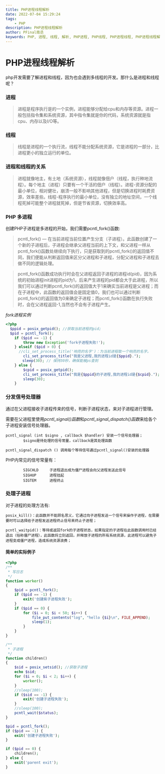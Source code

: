 ```yaml
---
title: PHP进程线程解析
date: 2022-07-04 15:29:24
tags:
    - PHP
description: PHP进程线程解析
author: PFinal南丞
keywords: PHP, 进程, 线程, 解析, PHP进程, PHP线程, PHP进程线程, PHP进程线程解析, PHP进程线程解析, PHP进程线程解析, PHP多进程编程, PHP进程管理, PHP线程处理, PHP并发编程, PHP进程通信, PHP信号处理, PHP进程控制, PHP多进程最佳实践, PHP进程线程教程, PHP并发技术
---
```


# PHP进程线程解析

php开发需要了解进程和线程，因为也会遇到多线程的开发。那什么是进程和线程呢？

### 进程

> 进程是程序执行是的一个实例，进程能够分配给cpu和内存等资源。进程一般包括指令集和系统资源，其中指令集就是你的代码，系统资源就是指cpu、内存以及I/O等。

### 线程

> 线程是进程的一个执行流，线程不能分配系统资源，它是进程的一部分，比进程更小的独立运行的单位。

### 进程和线程的关系

> 进程就像地主，有土地（系统资源），线程就像佃户（线程，执行种地流程）。每个地主（进程）只要有一个干活的佃户（线程）。进程-资源分配的最小单位，相对健壮，崩溃一般不影响其他进程，但是切换进程时耗费资源，效率差些。线程-程序执行的最小单位，没有独立的地址空间，一个线程死掉可能整个进程就死掉，但是节省资源，切换效率高。

### PHP 多进程

创建PHP子进程是多进程的开始，我们需要pcntl_fork()函数:

> pcntl_fork() — 在当前进程当前位置产生分支（子进程）。此函数创建了一个新的子进程后，子进程会继承父进程当前的上下文，和父进程一样从pcntl_fork()函数处继续向下执行，只是获取到的pcntl_fork()的返回值不同，我们便能从判断返回值来区分父进程和子进程，分配父进程和子进程去做不同的逻辑处理。

> pcntl_fork()函数成功执行时会在父进程返回子进程的进程id(pid)，因为系统的初始进程init进程的pid为1，后来产生进程的pid都会大于此进程，所以我们可以通过判断pcntl_fork()的返回值大于1来确实当前进程是父进程；而在子进程中，此函数的返回值会是固定值0，我们也可以通过判断pcntl_fork()的返回值为0来确定子进程；而pcntl_fork()函数在执行失败时，会在父进程返回-1,当然也不会有子进程产生。

*fork进程实例*

```php
<?php
  $ppid = posix_getpid(); //获取当前进程的pid;
  $pid = pcntl_fork();
    if ($pid == -1) {
        throw new Exception('fork子进程失败!');
    } elseif ($pid > 0) {
      //cli_set_process_title('响亮的名字')：为当前进程取一个响亮的名字。
        cli_set_process_title("我是父进程,我的进程id是{$ppid}.");
　　　　 sleep(30); // 保持30秒，确保能被ps查到
    } else {
        $cpid = posix_getpid();
        cli_set_process_title("我是{$ppid}的子进程,我的进程id是{$cpid}.");
        sleep(30);
    }
```

### 分发信号处理器

通过在父进程接收子进程传来的信号，判断子进程状态，来对子进程进行管理。

需要在父进程里使用*pcntl_signal()函数*和*pcntl_signal_dispatch()函数*来给各个子进程安装信号处理器。

```
pcntl_signal (int $signo , callback $handler) 安装一个信号处理器；
        $signo是待处理的信号常量，callback是其处理函数

pcntl_signal_dispatch () 调用每个等待信号通过pcntl_signal()安装的处理器
```

PHP内常见的信号常量有：

```
        SIGCHLD     子进程退出成为僵尸进程会向父进程发送此信号
        SIGHUP      进程挂起
        SIGTEM      进程终止
```

### 处理子进程

对子进程的处理方法有:

```
posix_kill()：此函数并不能顾名思义，它通过向子进程发送一个信号来操作子进程，在需要要时可以选择给子进程发送进程终止信号来终止子进程；

pcntl_waitpid()：等待或返回fork的子进程状态，如果指定的子进程在此函数调用时已经退出（俗称僵尸进程），此函数将立刻返回，并释放子进程的所有系统资源，此进程可以避免子进程变成僵尸进程，造成系统资源浪费；

```

#### 简单的实际例子

```php
<?php
/**
 * 写日志
 */
function worker()
{
    $pid = pcntl_fork();
    if ($pid == -1) {
        exit('创建紫子进程失败');
    }
    if ($pid == 0) {
        for ($i = 0; $i < 50; $i++) {
            file_put_contents("log", "hello {$i}\n", FILE_APPEND);
            sleep(1);
        }
    }
}

/**
 * 子进程
 */
function children()
{
    $sid = posix_setsid(); //获取子进程
    echo $sid;
    for ($i = 0; $i < 2; $i++) {
        worker();
    }
    //sleep(100);
    if ($sid == -1) {
        exit('创建子进程失败');
    }
    //sleep(100);
    pcntl_wait($status);
}

$pid = pcntl_fork();
if ($pid == -1) {
    exit('创建子进程失败');
}

if ($pid == 0) {
    children();
} else {
    exit('parent exit');
}
```